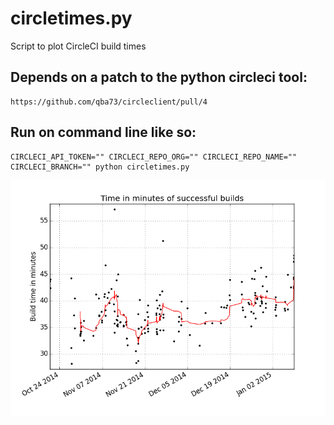 # circletimes.py

Script to plot CircleCI build times

## Depends on a patch to the python circleci tool:

    https://github.com/qba73/circleclient/pull/4

## Run on command line like so:

    CIRCLECI_API_TOKEN="" CIRCLECI_REPO_ORG="" CIRCLECI_REPO_NAME="" CIRCLECI_BRANCH="" python circletimes.py

![Alt text](https://raw.githubusercontent.com/diN0bot/circleci_buildtimes/master/figure_1.png)
